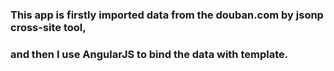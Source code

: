 

### This app is firstly imported data from the douban.com by jsonp cross-site tool, 
### and then I use AngularJS to bind the data with template.
